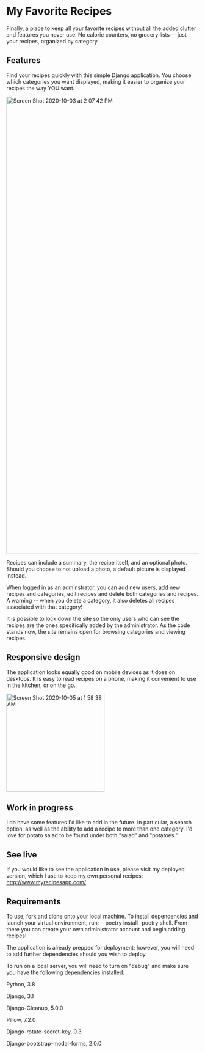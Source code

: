 # My Favorite Recipes

Finally, a place to keep all your favorite recipes without all the added clutter and features you never use. No calorie counters, no grocery lists -- just your recipes, organized by category.

## Features

Find your recipes quickly with this simple Django application. You choose which categories you want displayed, making it easier to organize your recipes the way YOU want. 

<img width="1197" alt="Screen Shot 2020-10-03 at 2 07 42 PM" src="https://user-images.githubusercontent.com/65363804/97948014-25e71f80-1d5d-11eb-95a4-8138b104c0c3.png">

Recipes can include a summary, the recipe itself, and an optional photo. Should you choose to not upload a photo, a default picture is displayed instead.

When logged in as an adminstrator, you can add new users, add new recipes and categories, edit recipes and delete both categories and recipes. A warning -- when you delete a category, it also deletes all recipes associated with that category!

It is possible to lock down the site so the only users who can see the recipes are the ones specifically added by the administrator. As the code stands now, the site remains open for browsing categories and viewing recipes.

## Responsive design

The application looks equally good on mobile devices as it does on desktops. It is easy to read recipes on a phone, making it convenient to use in the kitchen, or on the go.

<img width="257" alt="Screen Shot 2020-10-05 at 1 58 38 AM" src="https://user-images.githubusercontent.com/65363804/97948614-1963c680-1d5f-11eb-8d90-f5f63ee55a89.png">

## Work in progress

I do have some features I'd like to add in the future. In particular, a search option, as well as the ability to add a recipe to more than one category. I'd love for potato salad to be found under both "salad" and "potatoes." 

## See live

If you would like to see the application in use, please visit my deployed version, which I use to keep my own personal recipes: http://www.myrecipesapp.com/

## Requirements

To use, fork and clone onto your local machine. To install dependencies and launch your virtual environment, run: --poetry install -poetry shell. From there you can create your own administrator account and begin adding recipes!

The application is already prepped for deployment; however, you will need to add further dependencies should you wish to deploy.

To run on a local server, you will need to turn on "debug" and make sure you have the following dependencies installed:

Python, 3.8

Django, 3.1

Django-Cleanup, 5.0.0

Pillow, 7.2.0

Django-rotate-secret-key, 0.3

Django-bootstrap-modal-forms, 2.0.0

